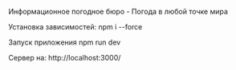 Информационное погодное бюро - Погода в любой точке мира

Установка зависимостей: npm i --force

Запуск приложения npm run dev

Сервер на: http://localhost:3000/
